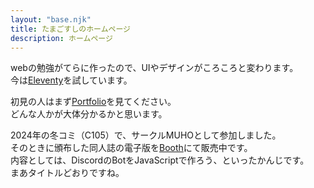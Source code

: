 ```yaml
---
layout: "base.njk"
title: たまごすしのホームページ
description: ホームページ
---
```


webの勉強がてらに作ったので、UIやデザインがころころと変わります。  
今は[Eleventy](https://www.11ty.dev)を試しています。  

初見の人はまず[Portfolio](/portfolio)を見てください。  
どんな人かが大体分かるかと思います。  

2024年の冬コミ（C105）で、サークルMUHOとして参加しました。  
そのときに頒布した同人誌の電子版を[Booth](https://muho.booth.pm/items/6511207)にて販売中です。  
内容としては、DiscordのBotをJavaScriptで作ろう、といったかんじです。  
まあタイトルどおりですね。  
